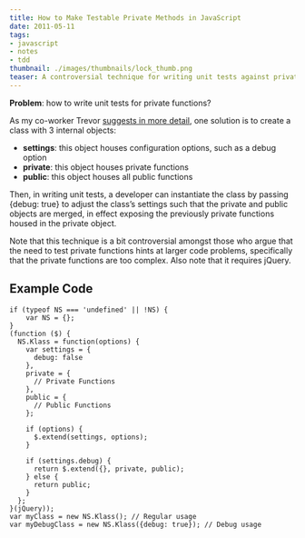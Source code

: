 ```yaml
---
title: How to Make Testable Private Methods in JavaScript
date: 2011-05-11
tags:
- javascript
- notes
- tdd
thumbnail: ./images/thumbnails/lock_thumb.png
teaser: A controversial technique for writing unit tests against private methods.
---
```


<b>Problem</b>: how to write unit tests for private functions?

As my co-worker Trevor [suggests in more detail](http://trevmex.com/post/5365259743/a-javascript-template-for-making-testable-private), one solution is to create a class with 3 internal objects:

* <b>settings</b>: this object houses configuration options, such as a debug option
* <b>private</b>: this object houses private functions
* <b>public</b>: this object houses all public functions

Then, in writing unit tests, a developer can instantiate the class by passing {debug: true} to adjust the class’s settings such that the private and public objects are merged, in effect exposing the previously private functions housed in the private object.

Note that this technique is a bit controversial amongst those who argue that the need to test private functions hints at larger code problems, specifically that the private functions are too complex. Also note that it requires jQuery.

## Example Code

```
if (typeof NS === 'undefined' || !NS) {
    var NS = {};
}
(function ($) {
  NS.Klass = function(options) {
    var settings = {
      debug: false
    },
    private = {
      // Private Functions
    },
    public = {
      // Public Functions
    };

    if (options) {
      $.extend(settings, options);
    }

    if (settings.debug) {
      return $.extend({}, private, public);
    } else {
      return public;
    }
  };
}(jQuery));
var myClass = new NS.Klass(); // Regular usage
var myDebugClass = new NS.Klass({debug: true}); // Debug usage
```
